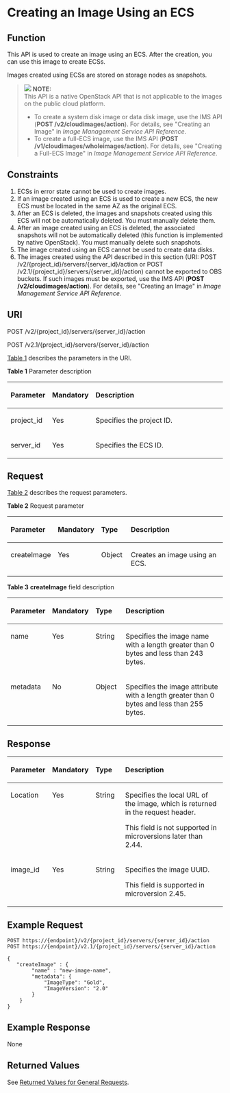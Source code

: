 # Creating an Image Using an ECS<a name="EN-US_TOPIC_0065817694"></a>

## Function<a name="en-us_topic_0057972976_section52906670"></a>

This API is used to create an image using an ECS. After the creation, you can use this image to create ECSs.

Images created using ECSs are stored on storage nodes as snapshots.

>![](/images/icon-note.gif) **NOTE:**   
>This API is a native OpenStack API that is not applicable to the images on the public cloud platform.  
>-   To create a system disk image or data disk image, use the IMS API \(**POST /v2/cloudimages/action**\). For details, see "Creating an Image" in  _Image Management Service API Reference_.  
>-   To create a full-ECS image, use the IMS API \(**POST /v1/cloudimages/wholeimages/action**\). For details, see "Creating a Full-ECS Image" in  _Image Management Service API Reference_.  

## Constraints<a name="en-us_topic_0057972976_section57581898"></a>

1.  ECSs in error state cannot be used to create images.
2.  If an image created using an ECS is used to create a new ECS, the new ECS must be located in the same AZ as the original ECS.
3.  After an ECS is deleted, the images and snapshots created using this ECS will not be automatically deleted. You must manually delete them.
4.  After an image created using an ECS is deleted, the associated snapshots will not be automatically deleted \(this function is implemented by native OpenStack\). You must manually delete such snapshots.
5.  The image created using an ECS cannot be used to create data disks.
6.  The images created using the API described in this section \(URI: POST /v2/\{project\_id\}/servers/\{server\_id\}/action or POST /v2.1/\{project\_id\}/servers/\{server\_id\}/action\) cannot be exported to OBS buckets. If such images must be exported, use the IMS API \(**POST  /v2/cloudimages/action**\). For details, see "Creating an Image" in  _Image Management Service API Reference_.

## URI<a name="en-us_topic_0057972976_section6397988"></a>

POST /v2/\{project\_id\}/servers/\{server\_id\}/action

POST /v2.1/\{project\_id\}/servers/\{server\_id\}/action

[Table 1](#en-us_topic_0057972976_en-us_topic_0020212650_table62669527)  describes the parameters in the URI.

**Table  1**  Parameter description

<a name="en-us_topic_0057972976_en-us_topic_0020212650_table62669527"></a>
<table><thead align="left"><tr id="en-us_topic_0057972976_en-us_topic_0020212650_row33894570"><th class="cellrowborder" valign="top" width="17%" id="mcps1.2.4.1.1"><p id="p5187119"><a name="p5187119"></a><a name="p5187119"></a>Parameter</p>
</th>
<th class="cellrowborder" valign="top" width="17%" id="mcps1.2.4.1.2"><p id="p17503500"><a name="p17503500"></a><a name="p17503500"></a>Mandatory</p>
</th>
<th class="cellrowborder" valign="top" width="66%" id="mcps1.2.4.1.3"><p id="p8497414"><a name="p8497414"></a><a name="p8497414"></a>Description</p>
</th>
</tr>
</thead>
<tbody><tr id="en-us_topic_0057972976_en-us_topic_0020212650_row8419032"><td class="cellrowborder" valign="top" width="17%" headers="mcps1.2.4.1.1 "><p id="en-us_topic_0057972976_en-us_topic_0020212650_p10852974"><a name="en-us_topic_0057972976_en-us_topic_0020212650_p10852974"></a><a name="en-us_topic_0057972976_en-us_topic_0020212650_p10852974"></a>project_id</p>
</td>
<td class="cellrowborder" valign="top" width="17%" headers="mcps1.2.4.1.2 "><p id="en-us_topic_0057972976_en-us_topic_0020212650_p6675738"><a name="en-us_topic_0057972976_en-us_topic_0020212650_p6675738"></a><a name="en-us_topic_0057972976_en-us_topic_0020212650_p6675738"></a>Yes</p>
</td>
<td class="cellrowborder" valign="top" width="66%" headers="mcps1.2.4.1.3 "><p id="p37593705"><a name="p37593705"></a><a name="p37593705"></a>Specifies the project ID.</p>
</td>
</tr>
<tr id="en-us_topic_0057972976_en-us_topic_0020212650_row34774863"><td class="cellrowborder" valign="top" width="17%" headers="mcps1.2.4.1.1 "><p id="en-us_topic_0057972976_en-us_topic_0020212650_p65300541"><a name="en-us_topic_0057972976_en-us_topic_0020212650_p65300541"></a><a name="en-us_topic_0057972976_en-us_topic_0020212650_p65300541"></a>server_id</p>
</td>
<td class="cellrowborder" valign="top" width="17%" headers="mcps1.2.4.1.2 "><p id="en-us_topic_0057972976_en-us_topic_0020212650_p54852443"><a name="en-us_topic_0057972976_en-us_topic_0020212650_p54852443"></a><a name="en-us_topic_0057972976_en-us_topic_0020212650_p54852443"></a>Yes</p>
</td>
<td class="cellrowborder" valign="top" width="66%" headers="mcps1.2.4.1.3 "><p id="en-us_topic_0057972976_en-us_topic_0020212650_p13862865"><a name="en-us_topic_0057972976_en-us_topic_0020212650_p13862865"></a><a name="en-us_topic_0057972976_en-us_topic_0020212650_p13862865"></a>Specifies the ECS ID.</p>
</td>
</tr>
</tbody>
</table>

## Request<a name="en-us_topic_0057972976_section33622195"></a>

[Table 2](#en-us_topic_0057972976_table26141647)  describes the request parameters.

**Table  2**  Request parameter

<a name="en-us_topic_0057972976_table26141647"></a>
<table><thead align="left"><tr id="en-us_topic_0057972976_row26305715"><th class="cellrowborder" valign="top" width="17%" id="mcps1.2.5.1.1"><p id="en-us_topic_0057972976_p50388198"><a name="en-us_topic_0057972976_p50388198"></a><a name="en-us_topic_0057972976_p50388198"></a>Parameter</p>
</th>
<th class="cellrowborder" valign="top" width="17%" id="mcps1.2.5.1.2"><p id="p984417238195"><a name="p984417238195"></a><a name="p984417238195"></a>Mandatory</p>
</th>
<th class="cellrowborder" valign="top" width="14.000000000000002%" id="mcps1.2.5.1.3"><p id="en-us_topic_0057972976_p54912217"><a name="en-us_topic_0057972976_p54912217"></a><a name="en-us_topic_0057972976_p54912217"></a>Type</p>
</th>
<th class="cellrowborder" valign="top" width="52%" id="mcps1.2.5.1.4"><p id="en-us_topic_0057972976_p38674720"><a name="en-us_topic_0057972976_p38674720"></a><a name="en-us_topic_0057972976_p38674720"></a>Description</p>
</th>
</tr>
</thead>
<tbody><tr id="en-us_topic_0057972976_row45644612"><td class="cellrowborder" valign="top" width="17%" headers="mcps1.2.5.1.1 "><p id="en-us_topic_0057972976_p6226121"><a name="en-us_topic_0057972976_p6226121"></a><a name="en-us_topic_0057972976_p6226121"></a>createImage</p>
</td>
<td class="cellrowborder" valign="top" width="17%" headers="mcps1.2.5.1.2 "><p id="p168443237193"><a name="p168443237193"></a><a name="p168443237193"></a>Yes</p>
</td>
<td class="cellrowborder" valign="top" width="14.000000000000002%" headers="mcps1.2.5.1.3 "><p id="en-us_topic_0057972976_p34553815"><a name="en-us_topic_0057972976_p34553815"></a><a name="en-us_topic_0057972976_p34553815"></a>Object</p>
</td>
<td class="cellrowborder" valign="top" width="52%" headers="mcps1.2.5.1.4 "><p id="en-us_topic_0057972976_p13838763"><a name="en-us_topic_0057972976_p13838763"></a><a name="en-us_topic_0057972976_p13838763"></a>Creates an image using an ECS.</p>
</td>
</tr>
</tbody>
</table>

**Table  3** **createImage**  field description

<a name="en-us_topic_0057972976_table47198018"></a>
<table><thead align="left"><tr id="en-us_topic_0057972976_row23638763"><th class="cellrowborder" valign="top" width="17.171717171717173%" id="mcps1.2.5.1.1"><p id="en-us_topic_0057972976_p35691611"><a name="en-us_topic_0057972976_p35691611"></a><a name="en-us_topic_0057972976_p35691611"></a>Parameter</p>
</th>
<th class="cellrowborder" valign="top" width="17.171717171717173%" id="mcps1.2.5.1.2"><p id="en-us_topic_0057972976_p29834312"><a name="en-us_topic_0057972976_p29834312"></a><a name="en-us_topic_0057972976_p29834312"></a>Mandatory</p>
</th>
<th class="cellrowborder" valign="top" width="14.141414141414144%" id="mcps1.2.5.1.3"><p id="en-us_topic_0057972976_p5339351"><a name="en-us_topic_0057972976_p5339351"></a><a name="en-us_topic_0057972976_p5339351"></a>Type</p>
</th>
<th class="cellrowborder" valign="top" width="51.515151515151516%" id="mcps1.2.5.1.4"><p id="en-us_topic_0057972976_p660246"><a name="en-us_topic_0057972976_p660246"></a><a name="en-us_topic_0057972976_p660246"></a>Description</p>
</th>
</tr>
</thead>
<tbody><tr id="en-us_topic_0057972976_row53479976"><td class="cellrowborder" valign="top" width="17.171717171717173%" headers="mcps1.2.5.1.1 "><p id="en-us_topic_0057972976_p36910823"><a name="en-us_topic_0057972976_p36910823"></a><a name="en-us_topic_0057972976_p36910823"></a>name</p>
</td>
<td class="cellrowborder" valign="top" width="17.171717171717173%" headers="mcps1.2.5.1.2 "><p id="en-us_topic_0057972976_p43131274"><a name="en-us_topic_0057972976_p43131274"></a><a name="en-us_topic_0057972976_p43131274"></a>Yes</p>
</td>
<td class="cellrowborder" valign="top" width="14.141414141414144%" headers="mcps1.2.5.1.3 "><p id="en-us_topic_0057972976_p36986682"><a name="en-us_topic_0057972976_p36986682"></a><a name="en-us_topic_0057972976_p36986682"></a>String</p>
</td>
<td class="cellrowborder" valign="top" width="51.515151515151516%" headers="mcps1.2.5.1.4 "><p id="en-us_topic_0057972976_p3972286"><a name="en-us_topic_0057972976_p3972286"></a><a name="en-us_topic_0057972976_p3972286"></a>Specifies the image name with a length greater than 0 bytes and less than 243 bytes.</p>
</td>
</tr>
<tr id="en-us_topic_0057972976_row35750577"><td class="cellrowborder" valign="top" width="17.171717171717173%" headers="mcps1.2.5.1.1 "><p id="en-us_topic_0057972976_p10115639"><a name="en-us_topic_0057972976_p10115639"></a><a name="en-us_topic_0057972976_p10115639"></a>metadata</p>
</td>
<td class="cellrowborder" valign="top" width="17.171717171717173%" headers="mcps1.2.5.1.2 "><p id="en-us_topic_0057972976_p65153652"><a name="en-us_topic_0057972976_p65153652"></a><a name="en-us_topic_0057972976_p65153652"></a>No</p>
</td>
<td class="cellrowborder" valign="top" width="14.141414141414144%" headers="mcps1.2.5.1.3 "><p id="en-us_topic_0057972976_p14060437"><a name="en-us_topic_0057972976_p14060437"></a><a name="en-us_topic_0057972976_p14060437"></a>Object</p>
</td>
<td class="cellrowborder" valign="top" width="51.515151515151516%" headers="mcps1.2.5.1.4 "><p id="en-us_topic_0057972976_p42954492"><a name="en-us_topic_0057972976_p42954492"></a><a name="en-us_topic_0057972976_p42954492"></a>Specifies the image attribute with a length greater than 0 bytes and less than 255 bytes.</p>
</td>
</tr>
</tbody>
</table>

## Response<a name="en-us_topic_0057972976_section34164304"></a>

<a name="table194321619184818"></a>
<table><thead align="left"><tr id="row944991954814"><th class="cellrowborder" valign="top" width="17.171717171717173%" id="mcps1.1.5.1.1"><p id="p19449719184818"><a name="p19449719184818"></a><a name="p19449719184818"></a>Parameter</p>
</th>
<th class="cellrowborder" valign="top" width="17.171717171717173%" id="mcps1.1.5.1.2"><p id="p544961994813"><a name="p544961994813"></a><a name="p544961994813"></a>Mandatory</p>
</th>
<th class="cellrowborder" valign="top" width="14.141414141414144%" id="mcps1.1.5.1.3"><p id="p1144918191483"><a name="p1144918191483"></a><a name="p1144918191483"></a>Type</p>
</th>
<th class="cellrowborder" valign="top" width="51.515151515151516%" id="mcps1.1.5.1.4"><p id="p15449161954819"><a name="p15449161954819"></a><a name="p15449161954819"></a>Description</p>
</th>
</tr>
</thead>
<tbody><tr id="row2449141911489"><td class="cellrowborder" valign="top" width="17.171717171717173%" headers="mcps1.1.5.1.1 "><p id="p54499190480"><a name="p54499190480"></a><a name="p54499190480"></a>Location</p>
</td>
<td class="cellrowborder" valign="top" width="17.171717171717173%" headers="mcps1.1.5.1.2 "><p id="p144491919134811"><a name="p144491919134811"></a><a name="p144491919134811"></a>Yes</p>
</td>
<td class="cellrowborder" valign="top" width="14.141414141414144%" headers="mcps1.1.5.1.3 "><p id="p1644961924815"><a name="p1644961924815"></a><a name="p1644961924815"></a>String</p>
</td>
<td class="cellrowborder" valign="top" width="51.515151515151516%" headers="mcps1.1.5.1.4 "><p id="p4449819124813"><a name="p4449819124813"></a><a name="p4449819124813"></a>Specifies the local URL of the image, which is returned in the request header.</p>
<p id="p179991156134920"><a name="p179991156134920"></a><a name="p179991156134920"></a>This field is not supported in microversions later than 2.44.</p>
</td>
</tr>
<tr id="row244981920485"><td class="cellrowborder" valign="top" width="17.171717171717173%" headers="mcps1.1.5.1.1 "><p id="p2464141924819"><a name="p2464141924819"></a><a name="p2464141924819"></a>image_id</p>
</td>
<td class="cellrowborder" valign="top" width="17.171717171717173%" headers="mcps1.1.5.1.2 "><p id="p104641819174818"><a name="p104641819174818"></a><a name="p104641819174818"></a>Yes</p>
</td>
<td class="cellrowborder" valign="top" width="14.141414141414144%" headers="mcps1.1.5.1.3 "><p id="p194647198489"><a name="p194647198489"></a><a name="p194647198489"></a>String</p>
</td>
<td class="cellrowborder" valign="top" width="51.515151515151516%" headers="mcps1.1.5.1.4 "><p id="p746418198488"><a name="p746418198488"></a><a name="p746418198488"></a>Specifies the image UUID.</p>
<p id="p1353146174918"><a name="p1353146174918"></a><a name="p1353146174918"></a>This field is supported in microversion 2.45.</p>
</td>
</tr>
</tbody>
</table>

## Example Request<a name="en-us_topic_0057972976_section39043280"></a>

```
POST https://{endpoint}/v2/{project_id}/servers/{server_id}/action
POST https://{endpoint}/v2.1/{project_id}/servers/{server_id}/action
```

```
{
   "createImage" : {
        "name" : "new-image-name",
        "metadata": {
            "ImageType": "Gold",
            "ImageVersion": "2.0"
        }
    }
}
```

## Example Response<a name="section10810185715811"></a>

None

## Returned Values<a name="en-us_topic_0057972976_section128741313191616"></a>

See  [Returned Values for General Requests](returned-values-for-general-requests.md).

